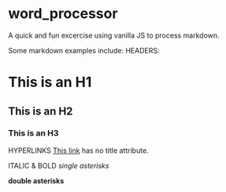 # word_processor
A quick and fun excercise using vanilla JS to process markdown. 

Some markdown examples include:
HEADERS:
# This is an H1 #

## This is an H2 ##

### This is an H3 ######

HYPERLINKS
[This link](http://example.net/) has no title attribute.

ITALIC & BOLD
*single asterisks*

**double asterisks**

